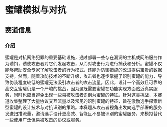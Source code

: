 # 蜜罐模拟与对抗

## 赛道信息

### 介绍

蜜罐是对抗网络犯罪的重要基础设施，通过部署一些存在漏洞的主机或网络服务作为诱饵，诱使攻击者对它们发起攻击，从而对攻击行为进行捕获和分析。蜜罐不仅能够帮助安全专家了解攻击者的行为模式，还能为防御措施的改进提供宝贵的数据支持。然而，随着攻防技术的不断升级，攻击者也逐步掌握了识别蜜罐的能力，导致伪装程度较低的蜜罐无法吸引攻击者的攻击流量。因此，设计一个高效且可靠的高交互蜜罐仍是一个严峻的挑战，因为这既需要蜜罐在功能实现方面贴近真实服务，同时也应当避免出现一些易被攻击者识别为蜜罐的特征。针对这类挑战，本赛道收集整理了大量协议交互流量以及常见的识别蜜罐的特征，旨在激励选手探索新型蜜罐的设计技术与对抗识别的策略。本赛题从攻击者视角出发向选手部署的服务发送扫描流量，邀请选手设计更高效、智能且不易被识别的蜜罐服务，来模拟替代一些使用广泛但易被攻击的协议或服务。